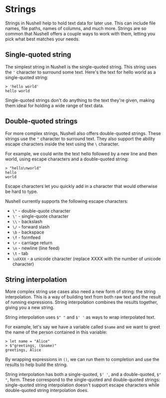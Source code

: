 # Strings

Strings in Nushell help to hold text data for later use. This can include file names, file paths, names of columns,
and much more. Strings are so common that Nushell offers a couple ways to work with them, letting you pick what best
matches your needs.

## Single-quoted string

The simplest string in Nushell is the single-quoted string. This string uses the `'` character to surround some text. Here's the text for hello world as a single-quoted string:

```
> 'hello world'
hello world
```

Single-quoted strings don't do anything to the text they're given, making them ideal for holding a wide range
of text data.

## Double-quoted strings

For more complex strings, Nushell also offers double-quoted strings. These strings use the `"` character to surround text. They also support the ability escape characters inside the text using the `\` character.

For example, we could write the text hello followed by a new line and then world, using escape characters and a double-quoted string:

```
> "hello\nworld"
hello
world
```

Escape characters let you quickly add in a character that would otherwise be hard to type.

Nushell currently supports the following escape characters:

  - `\"` - double-quote character
  - `\'` - single-quote character
  - `\\` - backslash
  - `\/` - forward slash
  - `\b` - backspace
  - `\f` - formfeed
  - `\r` - carriage return
  - `\n` - newline (line feed)
  - `\t` - tab
  - `\uXXXX` - a unicode character (replace XXXX with the number of unicode character)

## String interpolation

More complex string use cases also need a new form of string: the string interpolation. This is a way of building text from both raw text and the result of running expressions. String interpolation combines the results together, giving you a new string.

String interpolation uses `$" "` and `$' '` as ways to wrap interpolated text.

For example, let's say we have a variable called `$name` and we want to greet the name of the person contained in this variable:

```
> let name = "Alice"
> $"greetings, ($name)"
greetings, Alice
```

By wrapping expressions in `()`, we can run them to completion and use the results to help build the string.

String interpolation has both a single-quoted, `$' '`, and a double-quoted, `$" "`, form. These correspond to the single-quoted and double-quoted strings: single-quoted string interpolation doesn't support escape characters while double-quoted string interpolation does. 